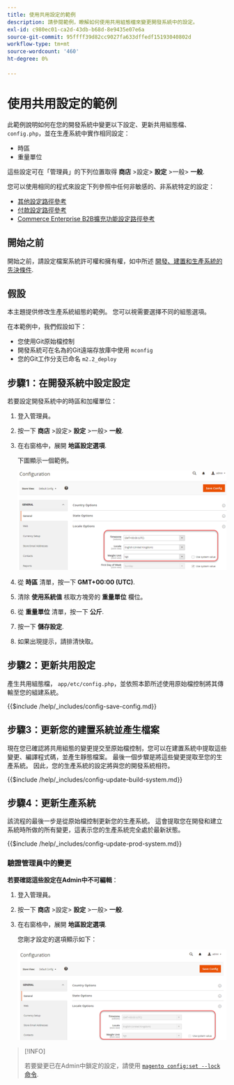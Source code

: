 ```yaml
---
title: 使用共用設定的範例
description: 請參閱範例，瞭解如何使用共用組態檔來變更開發系統中的設定。
exl-id: c980ec01-ca2d-43db-b68d-8e9435e07e6a
source-git-commit: 95ffff39d82cc9027fa633dffedf15193040802d
workflow-type: tm+mt
source-wordcount: '460'
ht-degree: 0%

---
```


# 使用共用設定的範例

此範例說明如何在您的開發系統中變更以下設定、更新共用組態檔、 `config.php`，並在生產系統中實作相同設定：

- 時區
- 重量單位

這些設定可在「管理員」的下列位置取得 **商店** >設定> **設定** >一般> **一般**.

您可以使用相同的程式來設定下列參照中任何非敏感的、非系統特定的設定：

- [其他設定路徑參考](../reference/config-reference-general.md)
- [付款設定路徑參考](../reference/config-reference-payment.md)
- [Commerce Enterprise B2B擴充功能設定路徑參考](../reference/config-reference-b2b.md)

## 開始之前

開始之前，請設定檔案系統許可權和擁有權，如中所述 [開發、建置和生產系統的先決條件](../deployment/prerequisites.md).

## 假設

本主題提供修改生產系統組態的範例。 您可以視需要選擇不同的組態選項。

在本範例中，我們假設如下：

- 您使用Git原始檔控制
- 開發系統可在名為的Git遠端存放庫中使用 `mconfig`
- 您的Git工作分支已命名 `m2.2_deploy`

## 步驟1：在開發系統中設定設定

若要設定開發系統中的時區和加權單位：

1. 登入管理員。
1. 按一下 **商店** >設定> **設定** >一般> **一般**.
1. 在右窗格中，展開 **地區設定選項**.

   下圖顯示一個範例。

   ![在開發系統中設定地區設定選項](../../assets/configuration/split-deploy-set-locale.png)

1. 從 **時區** 清單，按一下 **GMT+00:00 (UTC)**.
1. 清除 **使用系統值** 核取方塊旁的 **重量單位** 欄位。
1. 從 **重量單位** 清單，按一下 **公斤**.
1. 按一下 **儲存設定**.
1. 如果出現提示，請排清快取。

## 步驟2：更新共用設定

產生共用組態檔， `app/etc/config.php`，並依照本節所述使用原始檔控制將其傳輸至您的組建系統。

{{$include /help/_includes/config-save-config.md}}

## 步驟3：更新您的建置系統並產生檔案

現在您已確認將共用組態的變更提交至原始檔控制，您可以在建置系統中提取這些變更、編譯程式碼，並產生靜態檔案。 最後一個步驟是將這些變更提取至您的生產系統。 因此，您的生產系統的設定將與您的開發系統相符。

{{$include /help/_includes/config-update-build-system.md}}

## 步驟4：更新生產系統

該流程的最後一步是從原始檔控制更新您的生產系統。 這會提取您在開發和建立系統時所做的所有變更，這表示您的生產系統完全處於最新狀態。

{{$include /help/_includes/config-update-prod-system.md}}

### 驗證管理員中的變更

**若要確認這些設定在Admin中不可編輯**：

1. 登入管理員。
1. 按一下 **商店** >設定> **設定** >一般> **一般**.
1. 在右窗格中，展開 **地區設定選項**.

   您剛才設定的選項顯示如下：

   ![設定選項在Admin中不可編輯](../../assets/configuration/split-deploy-not-editable.png)

>[!INFO]
>
>若要變更已在Admin中鎖定的設定，請使用 [`magento config:set --lock` 命令](../cli/set-configuration-values.md).
